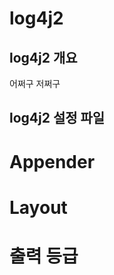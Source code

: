 log4j2
======

log4j2 개요
----------

어쩌구 저쩌구

log4j2 설정 파일
--------------

# Appender

# Layout

# 출력 등급
